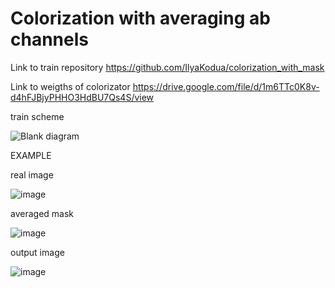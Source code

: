 # Colorization with averaging ab channels

Link to train repository https://github.com/IlyaKodua/colorization_with_mask

Link to weigths of colorizator https://drive.google.com/file/d/1m6TTc0K8v-d4hFJBjyPHHO3HdBU7Qs4S/view

train scheme

![Blank diagram](https://user-images.githubusercontent.com/82718432/146435123-97c0cef9-2890-4db1-945e-84dabe0b2f36.jpeg)


EXAMPLE

real image

![image](https://user-images.githubusercontent.com/82718432/146425619-931560f6-8640-4f8d-86a8-914db3e191f2.png)


averaged mask

![image](https://user-images.githubusercontent.com/82718432/146425778-df691622-b63e-4189-96ae-5bb6fa9e8a99.png)

output image

![image](https://user-images.githubusercontent.com/82718432/146425831-9a15d4e4-ff26-4365-8941-bf3c6dd24989.png)




